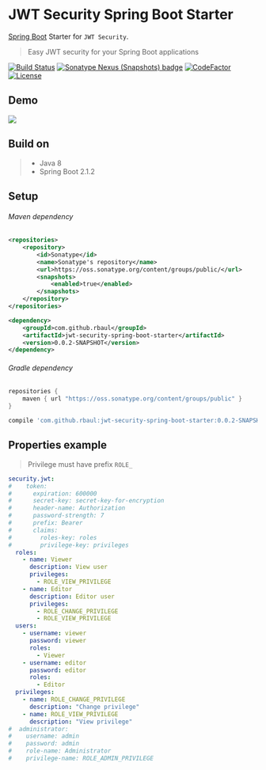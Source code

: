 # JWT Security Spring Boot Starter
[Spring Boot](https://spring.io/projects/spring-boot) Starter for `JWT Security`.
> Easy JWT security for your Spring Boot applications

[![Build Status](https://travis-ci.com/rbaul/jwt-security-spring-boot.svg?branch=master)](https://travis-ci.com/rbaul/jwt-security-spring-boot)
[![Sonatype Nexus (Snapshots) badge](https://img.shields.io/nexus/s/https/oss.sonatype.org/com.github.rbaul/jwt-security-spring-boot-starter.svg)](https://oss.sonatype.org/#nexus-search;quick~jwt-security-spring-boot-starter)
[![CodeFactor](https://www.codefactor.io/repository/github/rbaul/jwt-security-spring-boot/badge)](https://www.codefactor.io/repository/github/rbaul/jwt-security-spring-boot)
[![License](http://img.shields.io/:license-apache-brightgreen.svg)](http://www.apache.org/licenses/LICENSE-2.0.html)

## Demo
![](demo/jwt-security-demo.gif)

## Build on
>* Java 8
>* Spring Boot 2.1.2

## Setup
###### Maven dependency
```xml
<repositories>
    <repository>
        <id>Sonatype</id>
        <name>Sonatype's repository</name>
        <url>https://oss.sonatype.org/content/groups/public/</url>
        <snapshots>
            <enabled>true</enabled>
        </snapshots>
    </repository>
</repositories>

<dependency>
    <groupId>com.github.rbaul</groupId>
    <artifactId>jwt-security-spring-boot-starter</artifactId>
    <version>0.0.2-SNAPSHOT</version>
</dependency>
```

###### Gradle dependency
```groovy
repositories {
    maven { url "https://oss.sonatype.org/content/groups/public" }
}

compile 'com.github.rbaul:jwt-security-spring-boot-starter:0.0.2-SNAPSHOT'
```

## Properties example
> Privilege must have prefix `ROLE_`
```yaml
security.jwt:
#    token:
#      expiration: 600000
#      secret-key: secret-key-for-encryption
#      header-name: Authorization
#      password-strength: 7
#      prefix: Bearer
#      claims:
#        roles-key: roles
#        privilege-key: privileges
  roles:
    - name: Viewer
      description: View user
      privileges:
        - ROLE_VIEW_PRIVILEGE
    - name: Editor
      description: Editor user
      privileges:
        - ROLE_CHANGE_PRIVILEGE
        - ROLE_VIEW_PRIVILEGE
  users:
    - username: viewer
      password: viewer
      roles:
        - Viewer
    - username: editor
      password: editor
      roles:
        - Editor
  privileges:
    - name: ROLE_CHANGE_PRIVILEGE
      description: "Change privilege"
    - name: ROLE_VIEW_PRIVILEGE
      description: "View privilege"
#  administrator:
#    username: admin
#    password: admin
#    role-name: Administrator
#    privilege-name: ROLE_ADMIN_PRIVILEGE
```